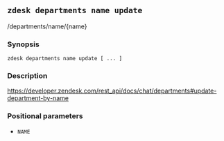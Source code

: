 ## `zdesk departments name update`

/departments/name/{name}

### Synopsis

    zdesk departments name update [ ... ]

### Description

https://developer.zendesk.com/rest_api/docs/chat/departments#update-department-by-name

### Positional parameters

* `NAME`

